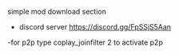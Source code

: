 simple mod download section
- discord server https://discord.gg/FpSSjS5Aan

-for p2p type coplay_joinfilter 2 to activate p2p 

